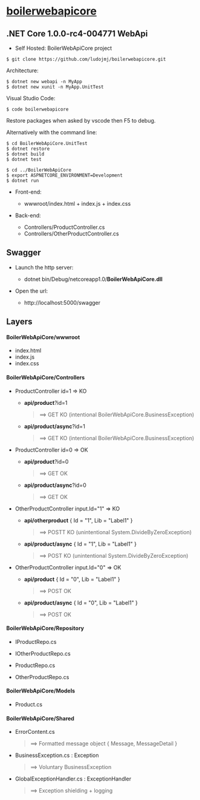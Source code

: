 # [boilerwebapicore](https://github.com/ludojmj/boilerwebapicore)
## .NET Core 1.0.0-rc4-004771 WebApi
  - Self Hosted: BoilerWebApiCore project
```
$ git clone https://github.com/ludojmj/boilerwebapicore.git
```
Architecture:
```
$ dotnet new webapi -n MyApp
$ dotnet new xunit -n MyApp.UnitTest
```

Visual Studio Code:
```
$ code boilerwebapicore
```
Restore packages when asked by vscode then F5 to debug.

Alternatively with the command line:
```
$ cd BoilerWebApiCore.UnitTest
$ dotnet restore
$ dotnet build
$ dotnet test

$ cd ../BoilerWebApiCore
$ export ASPNETCORE_ENVIRONMENT=Development
$ dotnet run
```

* Front-end:
  * wwwroot/index.html + index.js + index.css

* Back-end:
  * Controllers/ProductController.cs
  * Controllers/OtherProductController.cs

## Swagger
* Launch the http server:
  * dotnet bin/Debug/netcoreapp1.0/**BoilerWebApiCore.dll**

* Open the url:
  * http://localhost:5000/swagger

## Layers

#### BoilerWebApiCore/wwwroot

* index.html
* index.js
* index.css


#### BoilerWebApiCore/Controllers

* ProductController id=1 => KO
  * **api/product**?id=1
    >  ==> GET KO (intentional BoilerWebApiCore.BusinessException)

  * **api/product/async**?id=1
    >  ==> GET KO (intentional BoilerWebApiCore.BusinessException)

* ProductController id=0 => OK
  * **api/product**?id=0
    >  ==> GET OK

  * **api/product/async**?id=0
    >  ==> GET OK


* OtherProductController input.Id="1" => KO
  * **api/otherproduct** { Id = "1", Lib = "Label1" }
    >  ==> POSTT KO (unintentional System.DivideByZeroException)

  * **api/product/async**  { Id = "1", Lib = "Label1" }
    >  ==> POST KO (unintentional System.DivideByZeroException)

* OtherProductController input.Id="0" => OK
  * **api/product**  { Id = "0", Lib = "Label1" }
    >  ==> POST OK

  * **api/product/async**  { Id = "0", Lib = "Label1" }
    >  ==> POST OK


#### BoilerWebApiCore/Repository

* IProductRepo.cs
* IOtherProductRepo.cs

* ProductRepo.cs
* OtherProductRepo.cs


#### BoilerWebApiCore/Models

* Product.cs


#### BoilerWebApiCore/Shared

* ErrorContent.cs
  > ==> Formatted message object { Message, MessageDetail }

* BusinessException.cs : Exception
  > ==> Voluntary BusinessException

* GlobalExceptionHandler.cs : ExceptionHandler
  >  ==> Exception shielding + logging
